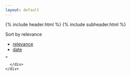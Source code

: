```yaml
---
layout: default
---
```


{% include header.html %}
{% include subheader.html %}

<div id="home-search" class="container">
  <div class="search-page">
    <div class="search-page__content">
      <div class="search-page__head" id="search_head">
        <div class="search-page__select">
          Sort by
          <span name="sort-by" class="sort-dropdown">
            <span id="sort-by">relevance</span>
            <ul class="sort-list">
              <li class="sort-list__item"><a href="#">relevance</a></li>
              <li class="sort-list__item"><a href="#">date</a></li>
            </ul>
            <svg width="8px" height="4px" viewBox="0 0 12 6" version="1.1" xmlns="http://www.w3.org/2000/svg" xmlns:xlink="http://www.w3.org/1999/xlink">
                <title>button-dropdown-off copy 6</title>
                <g id="Symbols" stroke="none" stroke-width="1" fill="none" fill-rule="evenodd">
                    <g id="Nav-Guides-On" transform="translate(-258.000000, -35.000000)" fill="#5b6269">
                        <polygon id="button-dropdown-off-copy-6" transform="translate(264.000000, 38.000000) rotate(-180.000000) translate(-264.000000, -38.000000) " points="264 35 270 41 258 41"></polygon>
                    </g>
                </g>
            </svg>
          </span>
        </div>
        <p class="search-page__subtitle"></p>
      </div>
      <div id="search_results" class="search-page__body">
        
      </div>
    </div>
  </div>
</div>